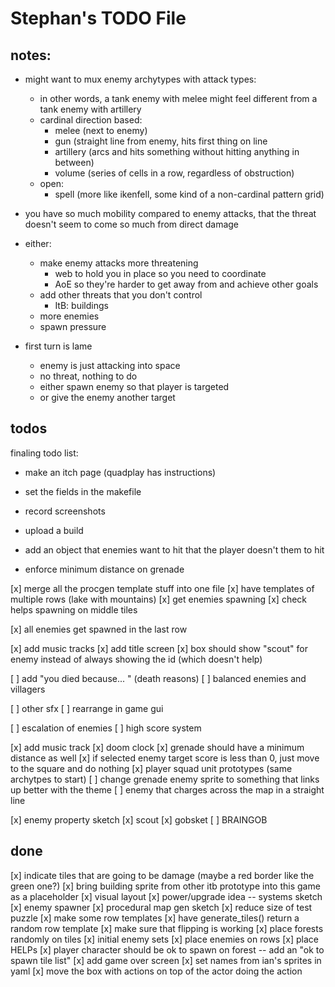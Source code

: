 # Stephan's TODO File

## notes:

- might want to mux enemy archytypes with attack types:
    - in other words, a tank enemy with melee might feel different from a tank 
      enemy with artillery
    - cardinal direction based:
        - melee (next to enemy)
        - gun (straight line from enemy, hits first thing on line
        - artillery (arcs and hits something without hitting anything in between)
        - volume (series of cells in a row, regardless of obstruction)
    - open:
        - spell (more like ikenfell, some kind of a non-cardinal pattern grid)

- you have so much mobility compared to enemy attacks, that the threat doesn't seem to come so much from direct damage
- either:
    - make enemy attacks more threatening
        - web to hold you in place so you need to coordinate
        - AoE so they're harder to get away from and achieve other goals
    - add other threats that you don't control
        - ItB: buildings
    - more enemies
    - spawn pressure

- first turn is lame
    - enemy is just attacking into space
    - no threat, nothing to do
    - either spawn enemy so that player is targeted
    - or give the enemy another target

## todos

finaling todo list:
- make an itch page (quadplay has instructions)
- set the fields in the makefile
- record screenshots
- upload a build

- add an object that enemies want to hit that the player doesn't them to hit
- enforce minimum distance on grenade

[x] merge all the procgen template stuff into one file
[x] have templates of multiple rows (lake with mountains)
[x] get enemies spawning
[x] check helps spawning on middle tiles

[x] all enemies get spawned in the last row

[x] add music tracks
[x] add title screen
[x] box should show "scout" for enemy instead of always showing the id (which doesn't help)

[ ] add "you died because... " (death reasons)
[ ] balanced enemies and villagers

[ ] other sfx
[ ] rearrange in game gui

[ ] escalation of enemies
[ ] high score system

[x] add music track
[x] doom clock
[x] grenade should have a minimum distance as well
[x] if selected enemy target score is less than 0, just move to the square and do nothing
[x] player squad unit prototypes (same archytpes to start)
[ ] change grenade enemy sprite to something that links up better with the theme
[ ] enemy that charges across the map in a straight line

[x] enemy property sketch
    [x] scout
    [x] gobsket
    [ ] BRAINGOB

## done
[x] indicate tiles that are going to be damage (maybe a red border like the green one?)
[x] bring building sprite from other itb prototype into this game as a placeholder
[x] visual layout
[x] power/upgrade idea -- systems sketch
[x] enemy spawner
[x] procedural map gen sketch
    [x] reduce size of test puzzle
    [x] make some row templates
    [x] have generate_tiles() return a random row template
    [x] make sure that flipping is working
    [x] place forests randomly on tiles
    [x] initial enemy sets
    [x] place enemies on rows
    [x] place HELPs
    [x] player character should be ok to spawn on forest -- add an "ok to spawn tile list"
[x] add game over screen
[x] set names from ian's sprites in yaml
[x] move the box with actions on top of the actor doing the action
